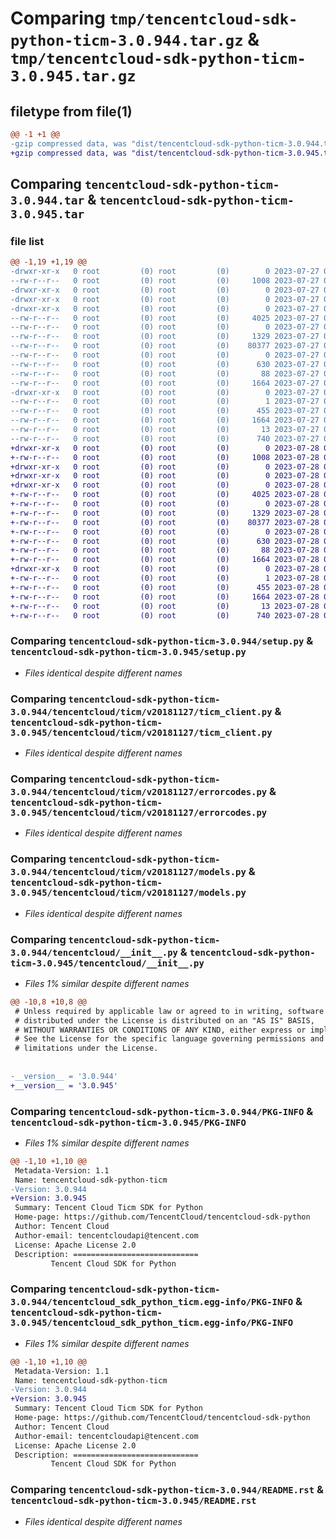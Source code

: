 # Comparing `tmp/tencentcloud-sdk-python-ticm-3.0.944.tar.gz` & `tmp/tencentcloud-sdk-python-ticm-3.0.945.tar.gz`

## filetype from file(1)

```diff
@@ -1 +1 @@
-gzip compressed data, was "dist/tencentcloud-sdk-python-ticm-3.0.944.tar", last modified: Thu Jul 27 02:25:24 2023, max compression
+gzip compressed data, was "dist/tencentcloud-sdk-python-ticm-3.0.945.tar", last modified: Fri Jul 28 00:37:26 2023, max compression
```

## Comparing `tencentcloud-sdk-python-ticm-3.0.944.tar` & `tencentcloud-sdk-python-ticm-3.0.945.tar`

### file list

```diff
@@ -1,19 +1,19 @@
-drwxr-xr-x   0 root         (0) root         (0)        0 2023-07-27 02:25:24.000000 tencentcloud-sdk-python-ticm-3.0.944/
--rw-r--r--   0 root         (0) root         (0)     1008 2023-07-27 02:25:23.000000 tencentcloud-sdk-python-ticm-3.0.944/setup.py
-drwxr-xr-x   0 root         (0) root         (0)        0 2023-07-27 02:25:24.000000 tencentcloud-sdk-python-ticm-3.0.944/tencentcloud/
-drwxr-xr-x   0 root         (0) root         (0)        0 2023-07-27 02:25:24.000000 tencentcloud-sdk-python-ticm-3.0.944/tencentcloud/ticm/
-drwxr-xr-x   0 root         (0) root         (0)        0 2023-07-27 02:25:24.000000 tencentcloud-sdk-python-ticm-3.0.944/tencentcloud/ticm/v20181127/
--rw-r--r--   0 root         (0) root         (0)     4025 2023-07-27 02:25:23.000000 tencentcloud-sdk-python-ticm-3.0.944/tencentcloud/ticm/v20181127/ticm_client.py
--rw-r--r--   0 root         (0) root         (0)        0 2023-07-27 02:25:23.000000 tencentcloud-sdk-python-ticm-3.0.944/tencentcloud/ticm/v20181127/__init__.py
--rw-r--r--   0 root         (0) root         (0)     1329 2023-07-27 02:25:23.000000 tencentcloud-sdk-python-ticm-3.0.944/tencentcloud/ticm/v20181127/errorcodes.py
--rw-r--r--   0 root         (0) root         (0)    80377 2023-07-27 02:25:23.000000 tencentcloud-sdk-python-ticm-3.0.944/tencentcloud/ticm/v20181127/models.py
--rw-r--r--   0 root         (0) root         (0)        0 2023-07-27 02:25:23.000000 tencentcloud-sdk-python-ticm-3.0.944/tencentcloud/ticm/__init__.py
--rw-r--r--   0 root         (0) root         (0)      630 2023-07-27 02:25:23.000000 tencentcloud-sdk-python-ticm-3.0.944/tencentcloud/__init__.py
--rw-r--r--   0 root         (0) root         (0)       88 2023-07-27 02:25:24.000000 tencentcloud-sdk-python-ticm-3.0.944/setup.cfg
--rw-r--r--   0 root         (0) root         (0)     1664 2023-07-27 02:25:24.000000 tencentcloud-sdk-python-ticm-3.0.944/PKG-INFO
-drwxr-xr-x   0 root         (0) root         (0)        0 2023-07-27 02:25:24.000000 tencentcloud-sdk-python-ticm-3.0.944/tencentcloud_sdk_python_ticm.egg-info/
--rw-r--r--   0 root         (0) root         (0)        1 2023-07-27 02:25:24.000000 tencentcloud-sdk-python-ticm-3.0.944/tencentcloud_sdk_python_ticm.egg-info/dependency_links.txt
--rw-r--r--   0 root         (0) root         (0)      455 2023-07-27 02:25:24.000000 tencentcloud-sdk-python-ticm-3.0.944/tencentcloud_sdk_python_ticm.egg-info/SOURCES.txt
--rw-r--r--   0 root         (0) root         (0)     1664 2023-07-27 02:25:24.000000 tencentcloud-sdk-python-ticm-3.0.944/tencentcloud_sdk_python_ticm.egg-info/PKG-INFO
--rw-r--r--   0 root         (0) root         (0)       13 2023-07-27 02:25:24.000000 tencentcloud-sdk-python-ticm-3.0.944/tencentcloud_sdk_python_ticm.egg-info/top_level.txt
--rw-r--r--   0 root         (0) root         (0)      740 2023-07-27 02:25:23.000000 tencentcloud-sdk-python-ticm-3.0.944/README.rst
+drwxr-xr-x   0 root         (0) root         (0)        0 2023-07-28 00:37:26.000000 tencentcloud-sdk-python-ticm-3.0.945/
+-rw-r--r--   0 root         (0) root         (0)     1008 2023-07-28 00:37:26.000000 tencentcloud-sdk-python-ticm-3.0.945/setup.py
+drwxr-xr-x   0 root         (0) root         (0)        0 2023-07-28 00:37:26.000000 tencentcloud-sdk-python-ticm-3.0.945/tencentcloud/
+drwxr-xr-x   0 root         (0) root         (0)        0 2023-07-28 00:37:26.000000 tencentcloud-sdk-python-ticm-3.0.945/tencentcloud/ticm/
+drwxr-xr-x   0 root         (0) root         (0)        0 2023-07-28 00:37:26.000000 tencentcloud-sdk-python-ticm-3.0.945/tencentcloud/ticm/v20181127/
+-rw-r--r--   0 root         (0) root         (0)     4025 2023-07-28 00:37:26.000000 tencentcloud-sdk-python-ticm-3.0.945/tencentcloud/ticm/v20181127/ticm_client.py
+-rw-r--r--   0 root         (0) root         (0)        0 2023-07-28 00:37:26.000000 tencentcloud-sdk-python-ticm-3.0.945/tencentcloud/ticm/v20181127/__init__.py
+-rw-r--r--   0 root         (0) root         (0)     1329 2023-07-28 00:37:26.000000 tencentcloud-sdk-python-ticm-3.0.945/tencentcloud/ticm/v20181127/errorcodes.py
+-rw-r--r--   0 root         (0) root         (0)    80377 2023-07-28 00:37:26.000000 tencentcloud-sdk-python-ticm-3.0.945/tencentcloud/ticm/v20181127/models.py
+-rw-r--r--   0 root         (0) root         (0)        0 2023-07-28 00:37:26.000000 tencentcloud-sdk-python-ticm-3.0.945/tencentcloud/ticm/__init__.py
+-rw-r--r--   0 root         (0) root         (0)      630 2023-07-28 00:37:26.000000 tencentcloud-sdk-python-ticm-3.0.945/tencentcloud/__init__.py
+-rw-r--r--   0 root         (0) root         (0)       88 2023-07-28 00:37:26.000000 tencentcloud-sdk-python-ticm-3.0.945/setup.cfg
+-rw-r--r--   0 root         (0) root         (0)     1664 2023-07-28 00:37:26.000000 tencentcloud-sdk-python-ticm-3.0.945/PKG-INFO
+drwxr-xr-x   0 root         (0) root         (0)        0 2023-07-28 00:37:26.000000 tencentcloud-sdk-python-ticm-3.0.945/tencentcloud_sdk_python_ticm.egg-info/
+-rw-r--r--   0 root         (0) root         (0)        1 2023-07-28 00:37:26.000000 tencentcloud-sdk-python-ticm-3.0.945/tencentcloud_sdk_python_ticm.egg-info/dependency_links.txt
+-rw-r--r--   0 root         (0) root         (0)      455 2023-07-28 00:37:26.000000 tencentcloud-sdk-python-ticm-3.0.945/tencentcloud_sdk_python_ticm.egg-info/SOURCES.txt
+-rw-r--r--   0 root         (0) root         (0)     1664 2023-07-28 00:37:26.000000 tencentcloud-sdk-python-ticm-3.0.945/tencentcloud_sdk_python_ticm.egg-info/PKG-INFO
+-rw-r--r--   0 root         (0) root         (0)       13 2023-07-28 00:37:26.000000 tencentcloud-sdk-python-ticm-3.0.945/tencentcloud_sdk_python_ticm.egg-info/top_level.txt
+-rw-r--r--   0 root         (0) root         (0)      740 2023-07-28 00:37:26.000000 tencentcloud-sdk-python-ticm-3.0.945/README.rst
```

### Comparing `tencentcloud-sdk-python-ticm-3.0.944/setup.py` & `tencentcloud-sdk-python-ticm-3.0.945/setup.py`

 * *Files identical despite different names*

### Comparing `tencentcloud-sdk-python-ticm-3.0.944/tencentcloud/ticm/v20181127/ticm_client.py` & `tencentcloud-sdk-python-ticm-3.0.945/tencentcloud/ticm/v20181127/ticm_client.py`

 * *Files identical despite different names*

### Comparing `tencentcloud-sdk-python-ticm-3.0.944/tencentcloud/ticm/v20181127/errorcodes.py` & `tencentcloud-sdk-python-ticm-3.0.945/tencentcloud/ticm/v20181127/errorcodes.py`

 * *Files identical despite different names*

### Comparing `tencentcloud-sdk-python-ticm-3.0.944/tencentcloud/ticm/v20181127/models.py` & `tencentcloud-sdk-python-ticm-3.0.945/tencentcloud/ticm/v20181127/models.py`

 * *Files identical despite different names*

### Comparing `tencentcloud-sdk-python-ticm-3.0.944/tencentcloud/__init__.py` & `tencentcloud-sdk-python-ticm-3.0.945/tencentcloud/__init__.py`

 * *Files 1% similar despite different names*

```diff
@@ -10,8 +10,8 @@
 # Unless required by applicable law or agreed to in writing, software
 # distributed under the License is distributed on an "AS IS" BASIS,
 # WITHOUT WARRANTIES OR CONDITIONS OF ANY KIND, either express or implied.
 # See the License for the specific language governing permissions and
 # limitations under the License.
 
 
-__version__ = '3.0.944'
+__version__ = '3.0.945'
```

### Comparing `tencentcloud-sdk-python-ticm-3.0.944/PKG-INFO` & `tencentcloud-sdk-python-ticm-3.0.945/PKG-INFO`

 * *Files 1% similar despite different names*

```diff
@@ -1,10 +1,10 @@
 Metadata-Version: 1.1
 Name: tencentcloud-sdk-python-ticm
-Version: 3.0.944
+Version: 3.0.945
 Summary: Tencent Cloud Ticm SDK for Python
 Home-page: https://github.com/TencentCloud/tencentcloud-sdk-python
 Author: Tencent Cloud
 Author-email: tencentcloudapi@tencent.com
 License: Apache License 2.0
 Description: ============================
         Tencent Cloud SDK for Python
```

### Comparing `tencentcloud-sdk-python-ticm-3.0.944/tencentcloud_sdk_python_ticm.egg-info/PKG-INFO` & `tencentcloud-sdk-python-ticm-3.0.945/tencentcloud_sdk_python_ticm.egg-info/PKG-INFO`

 * *Files 1% similar despite different names*

```diff
@@ -1,10 +1,10 @@
 Metadata-Version: 1.1
 Name: tencentcloud-sdk-python-ticm
-Version: 3.0.944
+Version: 3.0.945
 Summary: Tencent Cloud Ticm SDK for Python
 Home-page: https://github.com/TencentCloud/tencentcloud-sdk-python
 Author: Tencent Cloud
 Author-email: tencentcloudapi@tencent.com
 License: Apache License 2.0
 Description: ============================
         Tencent Cloud SDK for Python
```

### Comparing `tencentcloud-sdk-python-ticm-3.0.944/README.rst` & `tencentcloud-sdk-python-ticm-3.0.945/README.rst`

 * *Files identical despite different names*

